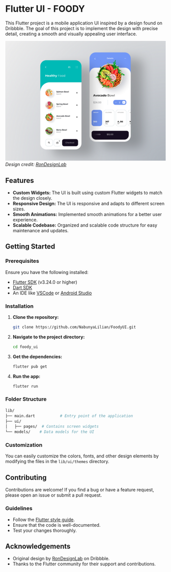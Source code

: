 # Flutter UI - FOODY

This Flutter project is a mobile application UI inspired by a design found on Dribbble. The goal of this project is to implement the design with precise detail, creating a smooth and visually appealing user interface.

![Design Preview](lib/images/design_preview.jpg)  
*Design credit: [RonDesignLab](https://dribbble.com/shots/6687016-Foody-Food-by-Subscription)*

## Features

- **Custom Widgets:** The UI is built using custom Flutter widgets to match the design closely.
- **Responsive Design:** The UI is responsive and adapts to different screen sizes.
- **Smooth Animations:** Implemented smooth animations for a better user experience.
- **Scalable Codebase:** Organized and scalable code structure for easy maintenance and updates.

## Getting Started

### Prerequisites

Ensure you have the following installed:

- [Flutter SDK](https://flutter.dev/docs/get-started/install) (v3.24.0 or higher)
- [Dart SDK](https://dart.dev/get-dart)
- An IDE like [VSCode](https://code.visualstudio.com/) or [Android Studio](https://developer.android.com/studio)

### Installation

1. **Clone the repository:**
   ```bash
   git clone https://github.com/NabunyaLilian/FoodyUI.git
   ```
2. **Navigate to the project directory:**
   ```bash
   cd foody_ui
   ```
3. **Get the dependencies:**
   ```bash
   flutter pub get
   ```
4. **Run the app:**
   ```bash
   flutter run
   ```

### Folder Structure

```bash
lib/
├── main.dart           # Entry point of the application
├── ui/
│   ├── pages/  # Contains screen widgets
└── models/    # Data models for the UI
```

### Customization

You can easily customize the colors, fonts, and other design elements by modifying the files in the `lib/ui/themes` directory.

## Contributing

Contributions are welcome! If you find a bug or have a feature request, please open an issue or submit a pull request.

### Guidelines

- Follow the [Flutter style guide](https://dart.dev/guides/language/effective-dart/style).
- Ensure that the code is well-documented.
- Test your changes thoroughly.

## Acknowledgements

- Original design by [RonDesignLab](https://dribbble.com/RonDesignLab) on Dribbble.
- Thanks to the Flutter community for their support and contributions.

